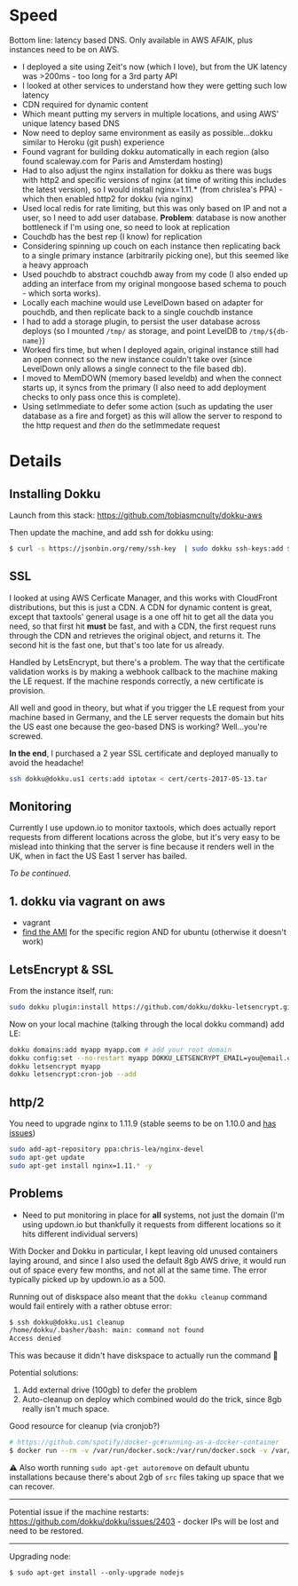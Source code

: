 # Speed

Bottom line: latency based DNS. Only available in AWS AFAIK, plus instances need to be on AWS.

- I deployed a site using Zeit's now (which I love), but from the UK latency was >200ms - too long for a 3rd party API
- I looked at other services to understand how they were getting such low latency
- CDN required for dynamic content
- Which meant putting my servers in multiple locations, and using AWS' unique latency based DNS
- Now need to deploy same environment as easily as possible…dokku similar to Heroku (git push) experience
- Found vagrant for building dokku automatically in each region (also found scaleway.com for Paris and Amsterdam hosting)
- Had to also adjust the nginx installation for dokku as there was bugs with http2 and specific versions of nginx (at time of writing this includes the latest version), so I would install nginx=1.11.* (from chrislea's PPA) - which then enabled http2 for dokku (via nginx)
- Used local redis for rate limiting, but this was only based on IP and not a user, so I need to add user database. **Problem**: database is now another bottleneck if I'm using one, so need to look at replication
- Couchdb has the best rep (I know) for replication
- Considering spinning up couch on each instance then replicating back to a single primary instance (arbitrarily picking one), but this seemed like a heavy approach
- Used pouchdb to abstract couchdb away from my code (I also ended up adding an interface from my original mongoose based schema to pouch - which sorta works).
- Locally each machine would use LevelDown based on adapter for pouchdb, and then replicate back to a single couchdb instance
- I had to add a storage plugin, to persist the user database across deploys (so I mounted `/tmp/` as storage, and point LevelDB to `/tmp/${db-name}`)
- Worked firs time, but when I deployed again, original instance still had an open connect so the new instance couldn't take over (since LevelDown only allows a single connect to the file based db).
- I moved to MemDOWN (memory based leveldb) and when the connect starts up, it syncs from the primary (I also need to add deployment checks to only pass once this is complete).
- Using setImmediate to defer some action (such as updating the user database as a fire and forget) as this will allow the server to respond to the http request and *then* do the setImmedate request

# Details

## Installing Dokku

Launch from this stack: https://github.com/tobiasmcnulty/dokku-aws

Then update the machine, and add ssh for dokku using:

```bash
$ curl -s https://jsonbin.org/remy/ssh-key  | sudo dokku ssh-keys:add $USER
```

## SSL

I looked at using AWS Cerficate Manager, and this works with CloudFront distributions, but this is just a CDN. A CDN for dynamic content is great, except that taxtools' general usage is a one off hit to get all the data you need, so that first hit **must** be fast, and with a CDN, the first request runs through the CDN and retrieves the original object, and returns it. The second hit is the fast one, but that's too late for us already.

Handled by LetsEncrypt, but there's a problem. The way that the certificate validation works is by making a webhook callback to the machine making the LE request. If the machine responds correctly, a new certificate is provision.

All well and good in theory, but what if you trigger the LE request from your machine based in Germany, and the LE server requests the domain but hits the US east one because the geo-based DNS is working? Well…you're screwed.

**In the end**, I purchased a 2 year SSL certificate and deployed manually to avoid the headache!

```bash
ssh dokku@dokku.us1 certs:add iptotax < cert/certs-2017-05-13.tar
```

## Monitoring

Currently I use updown.io to monitor taxtools, which does actually report requests from different locations across the globe, but it's very easy to be mislead into thinking that the server is fine because it renders well in the UK, when in fact the US East 1 server has bailed.

_To be continued_.


## 1. dokku via vagrant on aws

- vagrant
- [find the AMI](https://cloud-images.ubuntu.com/locator/) for the specific region AND for ubuntu (otherwise it doesn't work)

## LetsEncrypt & SSL

From the instance itself, run:

```bash
sudo dokku plugin:install https://github.com/dokku/dokku-letsencrypt.git
```

Now on your local machine (talking through the local dokku command) add LE:

```bash
dokku domains:add myapp myapp.com # add your root domain
dokku config:set --no-restart myapp DOKKU_LETSENCRYPT_EMAIL=you@email.com
dokku letsencrypt myapp
dokku letsencrypt:cron-job --add
```

## http/2

You need to upgrade nginx to 1.11.9 (stable seems to be on 1.10.0 and [has issues](https://github.com/dokku/dokku/issues/2435))

```bash
sudo add-apt-repository ppa:chris-lea/nginx-devel
sudo apt-get update
sudo apt-get install nginx=1.11.* -y
```

## Problems

- Need to put monitoring in place for **all** systems, not just the domain (I'm using updown.io but thankfully it requests from different locations so it hits different individual servers)

With Docker and Dokku in particular, I kept leaving old unused containers laying around, and since I also used the default 8gb AWS drive, it would run out of space every few months, and not all at the same time. The error typically picked up by updown.io as a 500.

Running out of diskspace also meant that the `dokku cleanup` command would fail entirely with a rather obtuse error:

```bash
$ ssh dokku@dokku.us1 cleanup
/home/dokku/.basher/bash: main: command not found
Access denied
```

This was because it didn't have diskspace to actually run the command 🤷‍

Potential solutions:

1. Add external drive (100gb) to defer the problem
2. Auto-cleanup on deploy which combined would do the trick, since 8gb really isn't much space.

Good resource for cleanup (via cronjob?)

```bash
# https://github.com/spotify/docker-gc#running-as-a-docker-container
$ docker run --rm -v /var/run/docker.sock:/var/run/docker.sock -v /var/lib/docker-gc:/var/lib/docker-gc -v /etc:/etc samsaffron/docker-gc
```

⚠️ Also worth running `sudo apt-get autoremove` on default ubuntu installations because there's about 2gb of `src` files taking up space that we can recover.

---

Potential issue if the machine restarts: https://github.com/dokku/dokku/issues/2403 - docker IPs will be lost and need to be restored.

---

Upgrading node:

```
$ sudo apt-get install --only-upgrade nodejs
```
